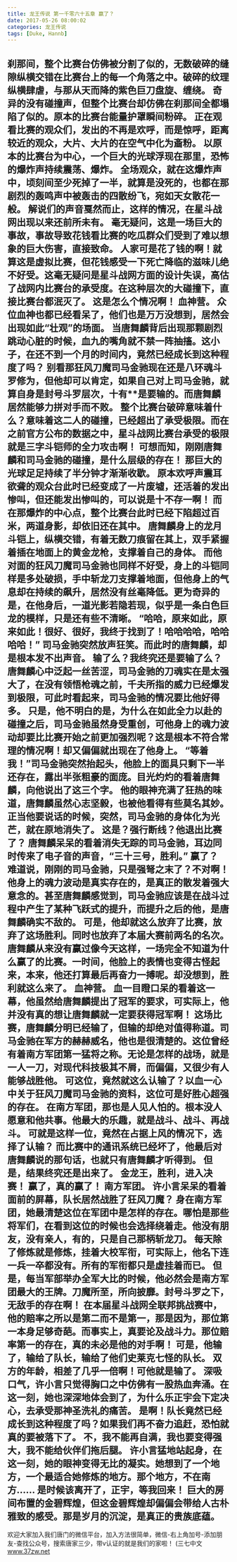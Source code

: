 ```yaml
---
title: 龙王传说 第一千零六十五章 赢了？
date: 2017-05-26 08:00:02
categories: 龙王传说
tags: [Duke, Hannb]
---
```


刹那间，整个比赛台仿佛被分割了似的，无数破碎的缝隙纵横交错在比赛台上的每一个角落之中。破碎的纹理纵横肆虐，与那从天而降的紫色巨刀盘旋、缠绕。
奇异的没有碰撞声，但整个比赛台却仿佛在刹那间全都塌陷了似的。原本的比赛台能量护罩瞬间粉碎。
正在观看比赛的观众们，发出的不再是欢呼，而是惊呼，距离较近的观众，大片、大片的在空气中化为齑粉。
以原本的比赛台为中心，一个巨大的光球浮现在那里，恐怖的爆炸声持续震荡、爆炸。
全场观众，就在这爆炸声中，顷刻间至少死掉了一半，就算是没死的，也都在那剧烈的轰鸣声中被轰击的四散纷飞，宛如天女散花一般。
解说们的声音戛然而止，这样的情况，在星斗战网出现以来还前所未有。
毫无疑问，这是一场巨大的事故，事故导致花钱看比赛的吃瓜群众们受到了难以想象的巨大伤害，直接致命。
人家可是花了钱的啊！就算这是虚拟比赛，但花钱感受一下死亡降临的滋味儿绝不好受。这毫无疑问是星斗战网方面的设计失误，高估了战网内比赛台的承受度。在这种层次的大碰撞下，直接比赛台都泯灭了。
这是怎么个情况啊！
血神营。
众位血神也都已经看呆了，他们也是万万没想到，居然会出现如此“壮观”的场面。
当唐舞麟背后出现那颗剧烈跳动心脏的时候，血九的嘴角就不禁一阵抽搐。这小子，在还不到一个月的时间内，竟然已经成长到这种程度了吗？
别看那狂风刀魔司马金驰现在还是八环魂斗罗修为，但他却可以肯定，如果自己对上司马金驰，就算自身是封号斗罗层次，十有**是要输的。而唐舞麟居然能够力拼对手而不败。
整个比赛台破碎意味着什么？意味着这二人的碰撞，已经超出了承受极限。而在之前官方公布的数据之中，星斗战网比赛台承受的极限就是三字斗铠师的全力攻击啊！
可想而知，刚刚唐舞麟和司马金驰的碰撞，是什么层级的存在！
那巨大的光球足足持续了半分钟才渐渐收歇。
原本欢呼声震耳欲聋的观众台此时已经变成了一片废墟，还活着的发出惨叫，但还能发出惨叫的，可以说是十不存一啊！
而在那爆炸的中心点，整个比赛台此时已经下陷超过百米，两道身影，却依旧还在其中。
唐舞麟身上的龙月斗铠上，纵横交错，有着无数刀痕留在其上，双手紧握着插在地面上的黄金龙枪，支撑着自己的身体。
而他对面的狂风刀魔司马金驰也同样不好受，身上的斗铠同样是多处破损，手中斩龙刀支撑着地面，但他身上的气息却在持续的飙升，居然没有丝毫降低。更为奇异的是，在他身后，一道光影若隐若现，似乎是一条白色巨龙的模样，只是还有些不清晰。
“哈哈，原来如此，原来如此！很好、很好，我终于找到了！哈哈哈哈，哈哈哈哈！”
司马金驰突然放声狂笑。而此时的唐舞麟，却是根本发不出声音。
输了么？我终究还是要输了么？
唐舞麟心中泛起一丝苦涩，司马金驰的刀魂实在是太强大了，在没有领悟枪魂之前，千夫所指的威力已经爆发到极限，可此时看起来，司马金驰的情况要比他好得多。
只是，他不明白的是，为什么在如此全力以赴的碰撞之后，司马金驰虽然身受重创，可他身上的魂力波动却要比比赛开始之前更加强烈呢？这是根本不符合常理的情况啊！却又偏偏就出现在了他身上。
“等着我！”司马金驰突然抬起头，他脸上的面具只剩下一半还存在，露出半张粗豪的面庞。目光灼灼的看着唐舞麟，向他说出了这三个字。
他的眼神充满了狂热的味道，唐舞麟虽然心志坚毅，也被他看得有些莫名其妙。
正当他要说话的时候，突然，司马金驰的身体化为光芒，就在原地消失了。
这是？强行断线？他退出比赛了？
唐舞麟呆呆的看着消失无踪的司马金驰，耳边同时传来了电子音的声音，“三十三号，胜利。”
赢了？
难道说，刚刚的司马金驰，只是强弩之末了？不对啊！他身上的魂力波动是真实存在的，是真正的散发着强大意念的。甚至唐舞麟感觉到，司马金驰应该是在战斗过程中产生了某种飞跃式的提升，而提升之后的他，是唐舞麟确实不敌的。
可是，他却就这么放弃了比赛，放弃了这场胜利。同时也放弃了本届大赛前两名的名次。
唐舞麟从来没有赢过像今天这样，一场完全不知道为什么赢了的比赛。一时间，他脸上的表情也变得古怪起来，本来，他还打算最后再奋力一搏呢。却没想到，胜利就这么来了。
血神营。
血一目瞪口呆的看着这一幕，他虽然给唐舞麟提出了冠军的要求，可实际上，他并没有真的想让唐舞麟就一定要获得冠军啊！
这场比赛，唐舞麟分明已经输了，但输的却绝对值得称道。司马金驰在军方的赫赫威名，他也是很清楚的。这位曾经有着南方军团第一猛将之称。无论是怎样的战场，就是一人一刀，对现代科技极其不屑，而偏偏，又很少有人能够战胜他。
可这位，竟然就这么认输了？以血一心中关于狂风刀魔司马金驰的资料，这位可是好胜心超强的存在。
在南方军团，那也是人见人怕的。根本没人愿意和他共事。他最大的乐趣，就是战斗、战斗、再战斗。
可就是这样一位，竟然在占据上风的情况下，选择了认输？
而比赛中的通讯系统已经坏了，他最后对唐舞麟说的那句话，也就只有唐舞麟才听得到。
但是，结果终究还是出来了。
金龙王，胜利，进入决赛！
赢了，真的赢了！
南方军团。
许小言呆呆的看着面前的屏幕，队长居然战胜了狂风刀魔？
身在南方军团，她最清楚这位在军团中是怎样的存在。哪怕是那些将军们，在看到这位的时候也会选择绕着走。他没有朋友，没有亲人，有的，只是自己那柄斩龙刀。
每天除了修炼就是修炼，挂着大校军衔，可实际上，他名下连一兵一卒都没有。所有的军衔都只是虚挂着而已。
但是，每当军部举办全军大比的时候，他必然会是南方军团最大的王牌。刀魔所至，所向披靡。封号斗罗之下，无敌手的存在啊！
在本届星斗战网全联邦挑战赛中，他的赔率之所以是第二而不是第一，那是因为，那位第一本身足够奇葩。而事实上，真要论及战斗力。那位赔率第一的存在，真的未必是他的对手啊！
可是，他输了，输给了队长，输给了他们史莱克七怪的队长。
双方的年龄，相差了几乎一倍啊！可他就是输了。
深吸口气，许小言只觉得胸口之中仿佛有一股热血奔涌。在这一刻，她也深深地体会到了，为什么乐正宇会下定决心，去承受那神圣洗礼的痛苦。
是啊！队长竟然已经成长到这种程度了吗？如果我们再不奋力追赶，恐怕就真的要被落下了。
不，我不能再自满，我也要变得强大，我不能给伙伴们拖后腿。
许小言猛地站起身，在这一刻，她的眼神变得无比的凝实。她想到了一个地方，一个最适合她修炼的地方。那个地方，不在南方……
是时候该离开了，正宇，等我回来！
巨大的房间布置的金碧辉煌，但这金碧辉煌却偏偏会带给人古朴雅致的感受。那是岁月的沉淀，是真正的贵族底蕴。
-----------------------------------
欢迎大家加入我们唐门的微信平台，加入方法很简单，微信-右上角加号-添加朋友-查找公众号，搜索唐家三少，带v认证的就是我们的家啦！
(三七中文 www.37zw.net
